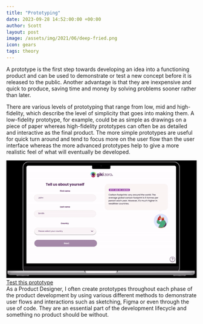 ```yaml
---
title: "Prototyping"
date: 2023-09-28 14:52:00:00 +00:00
author: Scott
layout: post
image: /assets/img/2021/06/deep-fried.png
icon: gears
tags: theory
---
```


A prototype is the first step towards developing an idea into a functioning product and can be used to demonstrate or test a new concept before it is released to the public. Another advantage is that they are inexpensive and quick to produce, saving time and money by solving problems sooner rather than later.

There are various levels of prototyping that range from low, mid and high-fidelity, which describe the level of simplicity that goes into making them. A low-fidelity prototype, for example, could be as simple as drawings on a piece of paper whereas high-fidelity prototypes can often be as detailed and interactive as the final product. The more simple prototypes are useful for quick turn around and tend to focus more on the user flow than the user interface whereas the more advanced prototypes help to give a more realistic feel of what will eventually be developed. 
<div class="gifblock">
    <img src="/assets/img/prototype.gif" class="gif"/>
    <a href="https://www.figma.com/proto/ano4JpbGQUmL9dQhwlHaUb/Onboarding-Improvements?type=design&node-id=246-4527&viewport=88%2C2985%2C0.29&t=y764G2ozSecs1uAk-0&scaling=scale-down&starting-point-node-id=246%3A4527" class="moreArticles" target="_blank">Test this prototype</a>
</div>
As a Product Designer, I often create prototypes throughout each phase of the product development by using various different methods to demonstrate user flows and interactions such as sketching, Figma or even through the use of code. They are an essential part of the development lifecycle and something no product should be without. 

